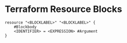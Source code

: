 # Terraform Resource Blocks
```
resource "<BLOCKLABEL>" "<BLOCKLABEL>" {
    #Blockbody
    <IDENTIFIER> = <EXPRESSION> #Argument
}

```

